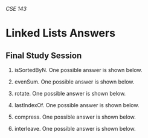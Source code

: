 _CSE 143_

# Linked Lists Answers
## Final Study Session

1. isSortedByN. One possible answer is shown below.

1. evenSum. One possible answer is shown below.

1. rotate. One possible answer is shown below.

1. lastIndexOf. One possible answer is shown below.

1. compress. One possible answer is shown below.

1. interleave. One possible answer is shown below.